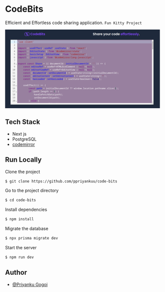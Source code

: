 
# CodeBits
Efficient and Effortless code sharing application. `Fun Kitty Project`

![screenshot_01](./public/ss.png)

## Tech Stack
- Next js
- PostgreSQL
- [codemirror](https://www.npmjs.com/package/codemirror) 




## Run Locally

Clone the project

```sh
$ git clone https://github.com/ppriyankuu/code-bits
```

Go to the project directory

```sh
$ cd code-bits
```

Install dependencies

```sh
$ npm install
```

Migrate the database
```sh
$ npx prisma migrate dev
```

Start the server

```sh
$ npm run dev
```


## Author
- [@Priyanku Gogoi](https://github.com/ppriyankuu)